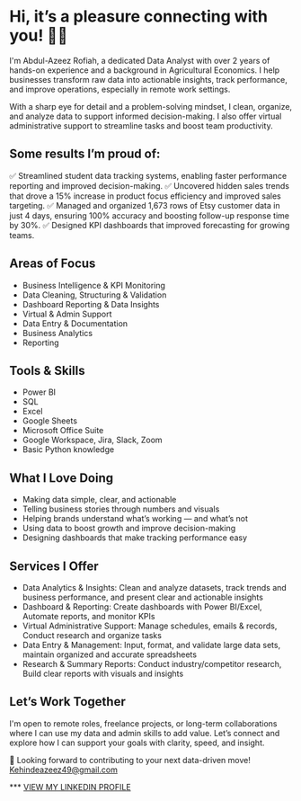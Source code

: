 # Hi, it’s a pleasure connecting with you! 👋🏽

I'm Abdul-Azeez Rofiah, a dedicated Data Analyst with over 2 years of hands-on experience and a background in Agricultural Economics. I help businesses transform raw data into actionable insights, track performance, and improve operations, especially in remote work settings.

With a sharp eye for detail and a problem-solving mindset, I clean, organize, and analyze data to support informed decision-making. I also offer virtual administrative support to streamline tasks and boost team productivity.

## Some results I’m proud of:
✅ Streamlined student data tracking systems, enabling faster performance reporting and improved decision-making.
✅ Uncovered hidden sales trends that drove a 15% increase in product focus efficiency and improved sales targeting.
✅ Managed and organized 1,673 rows of Etsy customer data in just 4 days, ensuring 100% accuracy and boosting follow-up response time by 30%.
✅ Designed KPI dashboards that improved forecasting for growing teams.

## Areas of Focus
- Business Intelligence & KPI Monitoring 
- Data Cleaning, Structuring & Validation 
- Dashboard Reporting & Data Insights 
- Virtual & Admin Support 
- Data Entry & Documentation
- Business Analytics
- Reporting

## Tools & Skills 
- Power BI
- SQL
- Excel
- Google Sheets
- Microsoft Office Suite 
- Google Workspace, Jira, Slack, Zoom 
- Basic Python knowledge

 ## What I Love Doing
- Making data simple, clear, and actionable
- Telling business stories through numbers and visuals
- Helping brands understand what’s working — and what’s not
- Using data to boost growth and improve decision-making
- Designing dashboards that make tracking performance easy


## Services I Offer
- Data Analytics & Insights: Clean and analyze datasets, track trends and business performance, and present clear and actionable insights
- Dashboard & Reporting: Create dashboards with Power BI/Excel, Automate reports, and monitor KPIs
- Virtual Administrative Support: Manage schedules, emails & records, Conduct research and organize tasks
- Data Entry & Management: Input, format, and validate large data sets, maintain organized and accurate spreadsheets
- Research & Summary Reports: Conduct industry/competitor research, Build clear reports with visuals and insights

## Let’s Work Together
I'm open to remote roles, freelance projects, or long-term collaborations where I can use my data and admin skills to add value. Let’s connect and explore how I can support your goals with clarity, speed, and insight.

📩 Looking forward to contributing to your next data-driven move! Kehindeazeez49@gmail.com

*** [VIEW MY LINKEDIN PROFILE](https://www.linkedin.com/in/rofiah-abdul-azeez/)
